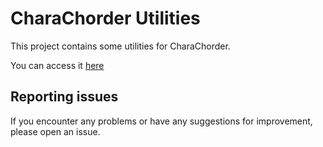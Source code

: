# CharaChorder Utilities

This project contains some utilities for CharaChorder.

You can access it  [here](https://jdestgermain.github.io/CharaChorder-utilities/)

## Reporting issues

If you encounter any problems or have any suggestions for improvement, please open an issue.
